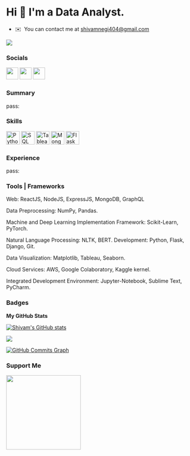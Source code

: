 Hi 👋 I'm a Data Analyst.
=====================================

* ✉️  You can contact me at [shivamnegi404@gmail.com](mailto:shivamnegi404@gmail.com)


<a href="https://www.twitter.com/shvmngi" target="_blank" rel="noreferrer"><img
src="https://img.shields.io/twitter/follow/shvmngi?logo=twitter&style=for-the-badge&color=0891b2&labelColor=1c1917"
/></a>

### Socials

<p align="left"> <a href="https://www.github.com/shvmngi" target="_blank" rel="noreferrer"><img src="https://raw.githubusercontent.com/danielcranney/readme-generator/main/public/icons/socials/github.svg" width="32" height="32" /></a> <a href="https://www.linkedin.com/comm/mynetwork/discovery-see-all?usecase=PEOPLE_FOLLOWS&followMember=shvmngi" target="_blank" rel="noreferrer"><img src="https://raw.githubusercontent.com/danielcranney/readme-generator/main/public/icons/socials/linkedin.svg" width="32" height="32" /></a> <a href="https://www.twitter.com/shvmngi" target="_blank" rel="noreferrer"><img src="https://raw.githubusercontent.com/danielcranney/readme-generator/main/public/icons/socials/twitter.svg" width="32" height="32" /></a></p>


### Summary
  pass:

### Skills

<p align="left">
<a href="https://www.python.org/" target="_blank" rel="noreferrer"><img src="https://raw.githubusercontent.com/danielcranney/readme-generator/main/public/icons/skills/python-colored.svg" width="36" height="36" alt="Python" /></a>
<a href="https://en.wikipedia.org/wiki/SQL" target="_blank" rel="noreferrer"><img src="https://cdn-icons-png.flaticon.com/512/29/29594.png" width="36" height="36" alt="SQL" /></a>
<a href="https://www.tableau.com/" target="_blank" rel="noreferrer"><img src="https://raw.githubusercontent.com/danielcranney/readme-generator/main/public/icons/skills/tableau-colored.svg" width="36" height="36" alt="Tableau" /></a>
<a href="https://www.mongodb.com/" target="_blank" rel="noreferrer"><img src="https://raw.githubusercontent.com/danielcranney/readme-generator/main/public/icons/skills/mongodb-colored.svg" width="36" height="36" alt="MongoDB" /></a>
<a href="https://flask.palletsprojects.com/en/2.0.x/" target="_blank" rel="noreferrer"><img src="https://raw.githubusercontent.com/danielcranney/readme-generator/main/public/icons/skills/flask-colored.svg" width="36" height="36" alt="Flask" /></a>

### Experience
  pass:


### Tools | Frameworks 

Web: ReactJS, NodeJS, ExpressJS, MongoDB, GraphQL

Data Preprocessing: NumPy, Pandas. 

Machine and Deep Learning Implementation Framework: Scikit-Learn, PyTorch. 

Natural Language Processing: NLTK, BERT. Development: Python, Flask, Django, Git. 

Data Visualization: Matplotlib, Tableau, Seaborn. 

Cloud Services: AWS, Google Colaboratory, Kaggle kernel. 

Integrated Development Environment: Jupyter-Notebook, Sublime Text, PyCharm.


### Badges

<b>My GitHub Stats</b>

<a href="http://www.github.com/shvmngi"><img src="https://github-readme-stats.vercel.app/api?username=shvmngi&show_icons=true&hide=&count_private=true&title_color=0891b2&text_color=ffffff&icon_color=0891b2&bg_color=1c1917&hide_border=true&show_icons=true" alt="Shivam's GitHub stats" /></a>

<a href="http://www.github.com/shvmngi"><img src="https://github-readme-streak-stats.herokuapp.com/?user=shvmngi&stroke=ffffff&background=1c1917&ring=0891b2&fire=0891b2&currStreakNum=ffffff&currStreakLabel=0891b2&sideNums=ffffff&sideLabels=ffffff&dates=ffffff&hide_border=true" /></a>

<a href="http://www.github.com/shvmngi"><img src="https://activity-graph.herokuapp.com/graph?username=shvmngi&bg_color=1c1917&color=ffffff&line=0891b2&point=ffffff&area_color=1c1917&area=true&hide_border=true&custom_title=GitHub%20Commits%20Graph" alt="GitHub Commits Graph" /></a>

### Support Me

<a href="https://www.buymeacoffee.com/shvmngi"><img src="https://cdn.buymeacoffee.com/buttons/v2/default-yellow.png" width="200" /></a>

